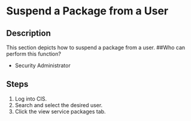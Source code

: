 # Suspend a Package from a User
## Description
This section depicts how to suspend a package from a user.
##Who can perform this function?
* Security Administrator

## Steps
1. Log into CIS.
2. Search and select the desired user.
3. Click the view service packages tab.


